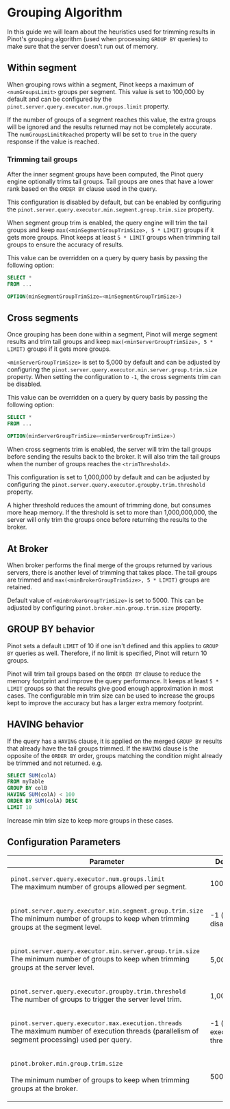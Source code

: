 # Grouping Algorithm

In this guide we will learn about the heuristics used for trimming results in Pinot's grouping algorithm (used when processing `GROUP BY` queries) to make sure that the server doesn't run out of memory.

## Within segment

When grouping rows within a segment, Pinot keeps a maximum of `<numGroupsLimit>` groups per segment. This value is set to 100,000 by default and can be configured by the `pinot.server.query.executor.num.groups.limit` property.

If the number of groups of a segment reaches this value, the extra groups will be ignored and the results returned may not be completely accurate. The `numGroupsLimitReached` property will be set to `true` in the query response if the value is reached.

### Trimming tail groups

After the inner segment groups have been computed, the Pinot query engine optionally trims tail groups. Tail groups are ones that have a lower rank based on the `ORDER BY` clause used in the query.

This configuration is disabled by default, but can be enabled by configuring the `pinot.server.query.executor.min.segment.group.trim.size` property.

When segment group trim is enabled, the query engine will trim the tail groups and keep `max(<minSegmentGroupTrimSize>, 5 * LIMIT)` groups if it gets more groups. Pinot keeps at least `5 * LIMIT` groups when trimming tail groups to ensure the accuracy of results.

This value can be overridden on a query by query basis by passing the following option:

```sql
SELECT * 
FROM ...

OPTION(minSegmentGroupTrimSize=<minSegmentGroupTrimSize>)
```

## Cross segments

Once grouping has been done within a segment, Pinot will merge segment results and trim tail groups and keep `max(<minServerGroupTrimSize>, 5 * LIMIT)` groups if it gets more groups.

`<minServerGroupTrimSize>` is set to 5,000 by default and can be adjusted by configuring the `pinot.server.query.executor.min.server.group.trim.size` property. When setting the configuration to `-1`, the cross segments trim can be disabled.

This value can be overridden on a query by query basis by passing the following option:

```sql
SELECT * 
FROM ...

OPTION(minServerGroupTrimSize=<minServerGroupTrimSize>)
```

When cross segments trim is enabled, the server will trim the tail groups before sending the results back to the broker. It will also trim the tail groups when the number of groups reaches the `<trimThreshold>`.

This configuration is set to 1,000,000 by default and can be adjusted by configuring the `pinot.server.query.executor.groupby.trim.threshold` property.

A higher threshold reduces the amount of trimming done, but consumes more heap memory. If the threshold is set to more than 1,000,000,000, the server will only trim the groups once before returning the results to the broker.

## At Broker

When broker performs the final merge of the groups returned by various servers, there is another level of trimming that takes place. The tail groups are trimmed and  `max(<minBrokerGroupTrimSize>, 5 * LIMIT)` groups are retained.&#x20;

Default value of `<minBrokerGroupTrimSize>` is set to 5000. This can be adjusted by configuring  `pinot.broker.min.group.trim.size` property.

## GROUP BY behavior

Pinot sets a default `LIMIT` of 10 if one isn't defined and this applies to `GROUP BY` queries as well. Therefore, if no limit is specified, Pinot will return 10 groups.

Pinot will trim tail groups based on the `ORDER BY` clause to reduce the memory footprint and improve the query performance. It keeps at least `5 * LIMIT` groups so that the results give good enough approximation in most cases. The configurable min trim size can be used to increase the groups kept to improve the accuracy but has a larger extra memory footprint.

## HAVING behavior

If the query has a `HAVING` clause, it is applied on the merged `GROUP BY` results that already have the tail groups trimmed. If the `HAVING` clause is the opposite of the `ORDER BY` order, groups matching the condition might already be trimmed and not returned. e.g.

```sql
SELECT SUM(colA) 
FROM myTable 
GROUP BY colB 
HAVING SUM(colA) < 100 
ORDER BY SUM(colA) DESC 
LIMIT 10
```

Increase min trim size to keep more groups in these cases.

## Configuration Parameters

| Parameter                                                                                                                                                            | Default                        | Query Override                                              | Description |
| -------------------------------------------------------------------------------------------------------------------------------------------------------------------- | ------------------------------ | ----------------------------------------------------------- | ----------- |
| <p><code>pinot.server.query.executor.num.groups.limit</code><br>The maximum number of groups allowed per segment.</p>                                                | 100,000                        | `OPTION(numGroupsLimit=<numGroupsLimit>)`                   |             |
| <p><code>pinot.server.query.executor.min.segment.group.trim.size</code><br>The minimum number of groups to keep when trimming groups at the segment level.</p>       | -1 (trim disabled)             | `OPTION(minSegmentGroupTrimSize=<minSegmentGroupTrimSize>)` |             |
| <p><code>pinot.server.query.executor.min.server.group.trim.size</code><br>The minimum number of groups to keep when trimming groups at the server level.</p>         | 5,000                          | `OPTION(minServerGroupTrimSize=<minServerGroupTrimSize>)`   |             |
| <p><code>pinot.server.query.executor.groupby.trim.threshold</code><br>The number of groups to trigger the server level trim.</p>                                     | 1,000,000                      | `OPTION(groupTrimThreshold=<groupTrimThreshold>)`           |             |
| <p><code>pinot.server.query.executor.max.execution.threads</code><br>The maximum number of execution threads (parallelism of segment processing) used per query.</p> | -1 (use all execution threads) | `OPTION(maxExecutionThreads=<maxExecutionThreads>)`         |             |
| <p><code>pinot.broker.min.group.trim.size</code><br><br>The minimum number of groups to keep when trimming groups at the broker.</p>                                 | 5000                           | OPTION(minBrokerGroupTrimSize=\<minBrokerGroupTrimSize>     |             |
